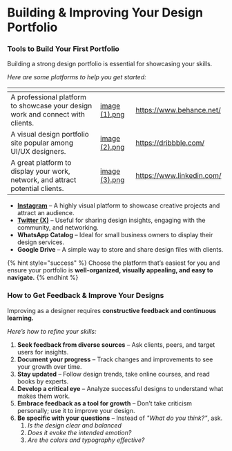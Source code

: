 # Building & Improving Your Design Portfolio

### Tools to Build Your First Portfolio

Building a strong design portfolio is essential for showcasing your skills.&#x20;

_Here are some platforms to help you get started:_

<table data-view="cards"><thead><tr><th></th><th data-hidden data-card-cover data-type="files"></th><th data-hidden data-card-target data-type="content-ref"></th></tr></thead><tbody><tr><td>A professional platform to showcase your design work and connect with clients.</td><td><a href="../../.gitbook/assets/image (1).png">image (1).png</a></td><td><a href="https://www.behance.net/">https://www.behance.net/</a></td></tr><tr><td>A visual design portfolio site popular among UI/UX designers.</td><td><a href="../../.gitbook/assets/image (2).png">image (2).png</a></td><td><a href="https://dribbble.com/">https://dribbble.com/</a></td></tr><tr><td>A great platform to display your work, network, and attract potential clients.</td><td><a href="../../.gitbook/assets/image (3).png">image (3).png</a></td><td><a href="https://www.linkedin.com/">https://www.linkedin.com/</a></td></tr></tbody></table>

* [**Instagram**](https://www.instagram.com/) – A highly visual platform to showcase creative projects and attract an audience.
* [**Twitter (X)**](https://twitter.com/) – Useful for sharing design insights, engaging with the community, and networking.
* **WhatsApp Catalog** – Ideal for small business owners to display their design services.
* **Google Drive** – A simple way to store and share design files with clients.

{% hint style="success" %}
Choose the platform that’s easiest for you and ensure your portfolio is **well-organized, visually appealing, and easy to navigate.**
{% endhint %}

### **How to Get Feedback & Improve Your Designs**

Improving as a designer requires **constructive feedback and continuous learning.**&#x20;

_Here’s how to refine your skills:_

1. **Seek feedback from diverse sources** – Ask clients, peers, and target users for insights.
2. **Document your progress** – Track changes and improvements to see your growth over time.
3. **Stay updated** – Follow design trends, take online courses, and read books by experts.
4. **Develop a critical eye** – Analyze successful designs to understand what makes them work.
5. **Embrace feedback as a tool for growth** – Don’t take criticism personally; use it to improve your design.
6. **Be specific with your questions** – Instead of _"What do you think?"_, ask.&#x20;
   1. _Is the design clear and balanced_
   2. &#x20;_Does it evoke the intended emotion?_
   3. &#x20;_Are the colors and typography effective?_
